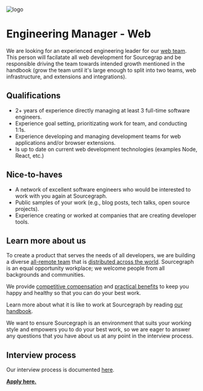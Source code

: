 ![logo](https://sourcegraph.com/.assets/img/sourcegraph-light-head-logo.svg)

# Engineering Manager - Web

We are looking for an experienced engineering leader for our [web team](https://about.sourcegraph.com/handbook/engineering/web). This person will facilatate all web development for Sourcegrap and be responsible driving the team towards intended growth mentioned in the handbook (grow the team until it's large enough to split into two teams, web infrastructure, and extensions and integrations).

## Qualifications

- 2+ years of experience directly managing at least 3 full-time software engineers.
- Experience goal setting, prioritizating work for team, and conducting 1:1s. 
- Experience developing and managing development teams for web applications and/or browser extensions.
- Is up to date on current web development technologies (examples Node, React, etc.)

## Nice-to-haves

- A network of excellent software engineers who would be interested to work with you again at Sourcegraph.
- Public samples of your work (e.g., blog posts, tech talks, open source projects).
- Experience creating or worked at companies that are creating developer tools.

## Learn more about us

To create a product that serves the needs of all developers, we are building a diverse [all-remote team](https://about.sourcegraph.com/company/remote) that is [distributed across the world](https://about.sourcegraph.com/company/team). Sourcegraph is an equal opportunity workplace; we welcome people from all backgrounds and communities.

We provide [competitive compensation](https://about.sourcegraph.com/handbook/people-ops/compensation) and [practical benefits](https://about.sourcegraph.com/handbook/people-ops/benefits-and-perks) to keep you happy and healthy so that you can do your best work.

Learn more about what it is like to work at Sourcegraph by reading [our handbook](https://about.sourcegraph.com/handbook/).

We want to ensure Sourcegraph is an environment that suits your working style and empowers you to do your best work, so we are eager to answer any questions that you have about us at any point in the interview process.

## Interview process

Our interview process is documented [here](https://about.sourcegraph.com/handbook/engineering/hiring#engineering-managers).

**[Apply here.](https://jobs.lever.co/sourcegraph/13286143-746e-4381-8049-94cf9911c2ab)**
